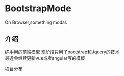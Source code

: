 # BootstrapMode

On Browser,something modal. 

介绍
-------------------
练手用的前端模型 现阶段只用了bootstrap和Jquery的技术<br>
最近会继续更新vue或者angular写的模板<br>

项目分布
